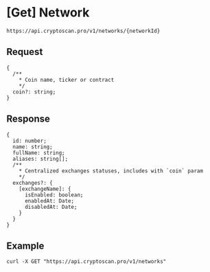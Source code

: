 # [Get] Network

```
https://api.cryptoscan.pro/v1/networks/{networkId}
```

## Request

```
{
  /**
    * Coin name, ticker or contract
    */
  coin?: string;
}
```

## Response

```
{
  id: number;
  name: string;
  fullName: string;
  aliases: string[];
  /**
    * Centralized exchanges statuses, includes with `coin` param
    */
  exchanges?: {
    [exchangeName]: {
      isEnabled: boolean;
      enabledAt: Date;
      disabledAt: Date;
    }
  }
}
```

## Example

```
curl -X GET "https://api.cryptoscan.pro/v1/networks"
```
